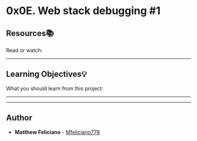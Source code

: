 # 0x0E. Web stack debugging #1

## Resources:books:
Read or watch:

---
## Learning Objectives:bulb:
What you should learn from this project:

---
---

## Author
* **Matthew Feliciano** - [Mfeliciano778](https://github.com/Mfeliciano778)